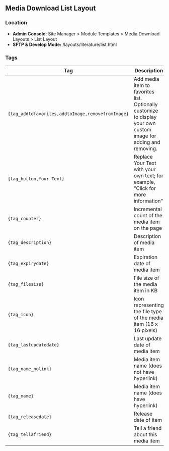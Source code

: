 ## Media Download List Layout

### Location
* **Admin Console:** Site Manager > Module Templates > Media Download Layouts > List Layout
* **SFTP & Develop Mode:** /layouts/literature/list.html

### Tags

Tag | Description
-------------- | -------------
`{tag_addtofavorites,addtoImage,removefromImage}` | Add media item to favorites list. Optionally customize to display your own custom image for adding and removing.
`{tag_button,Your Text}` | Replace Your Text with your own text; for example, "Click for more information"
`{tag_counter}` | Incremental count of the media item on the page
`{tag_description}` | Description of media item
`{tag_expirydate}` | Expiration date of media item
`{tag_filesize}` | File size of the media item in KB
`{tag_icon}` | Icon representing the file type of the media item (16 x 16 pixels)
`{tag_lastupdatedate}` | Last update date of media item
`{tag_name_nolink}` | Media item name (does not have hyperlink)
`{tag_name}` | Media item name (does have hyperlink)
`{tag_releasedate}` | Release date of item
`{tag_tellafriend}` | Tell a friend about this media item
